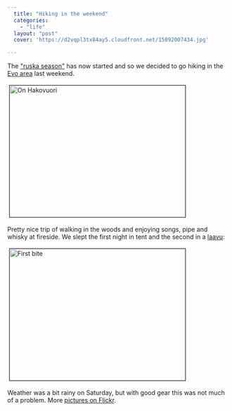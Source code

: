 ```yaml
---
  title: "Hiking in the weekend"
  categories: 
    - "life"
  layout: "post"
  cover: 'https://d2vqpl3tx84ay5.cloudfront.net/15092007434.jpg'

---
```

The <a href="http://en.wikipedia.org/wiki/Autumn_leaf_color">"ruska season"</a> has now started and so we decided to go hiking in the <a href="http://www.luontoon.fi/page.asp?Section=5510">Evo area</a> last weekend.

<img src="https://d2vqpl3tx84ay5.cloudfront.net/15092007434.jpg" height="300" width="400" border="1" hspace="4" vspace="4" alt="On Hakovuori" title="On Hakovuori" />

Pretty nice trip of walking in the woods and enjoying songs, pipe and whisky at fireside. We slept the first night in tent and the second in a <a href="http://en.wikipedia.org/wiki/Lean-to#Laavu">laavu</a>:

<img src="https://d2vqpl3tx84ay5.cloudfront.net/15092007440.jpg" height="300" width="400" border="1" hspace="4" vspace="4" alt="First bite" title="First bite" />

Weather was a bit rainy on Saturday, but with good gear this was not much of a problem. More <a href="http://www.flickr.com/photos/bergie/sets/72157602045266843/">pictures on Flickr</a>.
